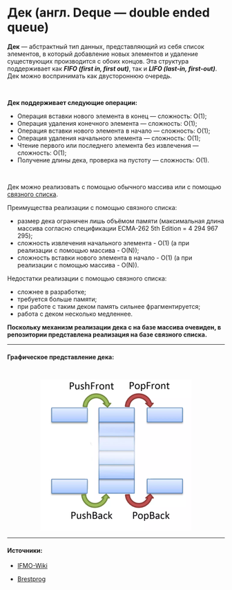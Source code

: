 # Дек (англ. Deque — double ended queue)

__Дек__ — абстрактный тип данных, представляющий из себя список элементов, в который добавление новых элементов и удаление существующих производится с обоих концов. Эта структура поддерживает как ***FIFO (first in, first out)***, так и ***LIFO (last-in, first-out)***. Дек можно воспринимать как двустороннюю очередь.

<br/>

__Дек поддерживает следующие операции:__
-   Операция вставки нового элемента в конец — сложность: O(1);
-   Операция удаления конечного элемента — сложность: O(1);
-   Операция вставки нового элемента в начало — сложность: O(1);
-   Операция удаления начального элемента — сложность: O(1);
-   Чтение первого или последнего элемента без извлечения — сложность: O(1);
-   Получение длины дека, проверка на пустоту — сложность: O(1).


<br/>


Дек можно реализовать с помощью обычного массива или с помощью [связного списка](../DoubleLinkedList/).

Преимущества реализации с помощью связного списка: 
- размер дека ограничен лишь объёмом памяти (максимальная длина массива согласно спецификации ECMA-262 5th Edition = 4 294 967 295);
- сложность извлечения начального элемента - O(1) (а при реализации с помощью массива - O(N));
- сложность вставки нового элемента в начало - O(1) (а при реализации с помощью массива - O(N)).

Недостатки реализации с помощью связного списка: 
- сложнее в разработке; 
- требуется больше памяти; 
- при работе с таким деком память сильнее фрагментируется; 
- работа с деком несколько медленнее.

__Поскольку механизм реализации дека с на базе массива очевиден, в репозитории представлена реализация на базе связного списка.__


_____
#### Графическое представление дека:

<p align='center'><img  style="max-width: 350px;margin-top: 25px"src='./images/deque.webp' alt='Графическое представление дека'></p>


_____
#### Источники:

+ [IFMO-Wiki](https://neerc.ifmo.ru/wiki/index.php?title=%D0%94%D0%B5%D0%BA)

+ [Brestprog](https://brestprog.by/topics/datastructures/)
